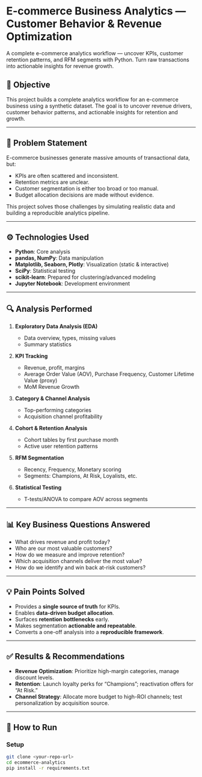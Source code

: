 # E-commerce Business Analytics — Customer Behavior & Revenue Optimization
A complete e-commerce analytics workflow — uncover KPIs, customer retention patterns, and RFM segments with Python. Turn raw transactions into actionable insights for revenue growth.

## 📌 Objective
This project builds a complete analytics workflow for an e-commerce business using a synthetic dataset. The goal is to uncover revenue drivers, customer behavior patterns, and actionable insights for retention and growth.

---

## 📝 Problem Statement
E-commerce businesses generate massive amounts of transactional data, but:
- KPIs are often scattered and inconsistent.
- Retention metrics are unclear.
- Customer segmentation is either too broad or too manual.
- Budget allocation decisions are made without evidence.

This project solves those challenges by simulating realistic data and building a reproducible analytics pipeline.

---

## ⚙️ Technologies Used
- **Python**: Core analysis
- **pandas, NumPy**: Data manipulation
- **Matplotlib, Seaborn, Plotly**: Visualization (static & interactive)
- **SciPy**: Statistical testing
- **scikit-learn**: Prepared for clustering/advanced modeling
- **Jupyter Notebook**: Development environment

---

## 🔍 Analysis Performed
1. **Exploratory Data Analysis (EDA)**
   - Data overview, types, missing values
   - Summary statistics

2. **KPI Tracking**
   - Revenue, profit, margins
   - Average Order Value (AOV), Purchase Frequency, Customer Lifetime Value (proxy)
   - MoM Revenue Growth

3. **Category & Channel Analysis**
   - Top-performing categories
   - Acquisition channel profitability

4. **Cohort & Retention Analysis**
   - Cohort tables by first purchase month
   - Active user retention patterns

5. **RFM Segmentation**
   - Recency, Frequency, Monetary scoring
   - Segments: Champions, At Risk, Loyalists, etc.

6. **Statistical Testing**
   - T-tests/ANOVA to compare AOV across segments

---

## 📊 Key Business Questions Answered
- What drives revenue and profit today?
- Who are our most valuable customers?
- How do we measure and improve retention?
- Which acquisition channels deliver the most value?
- How do we identify and win back at-risk customers?

---

## 💡 Pain Points Solved
- Provides a **single source of truth** for KPIs.
- Enables **data-driven budget allocation**.
- Surfaces **retention bottlenecks** early.
- Makes segmentation **actionable and repeatable**.
- Converts a one-off analysis into a **reproducible framework**.

---

## ✅ Results & Recommendations
- **Revenue Optimization**: Prioritize high-margin categories, manage discount levels.
- **Retention**: Launch loyalty perks for “Champions”; reactivation offers for “At Risk.”
- **Channel Strategy**: Allocate more budget to high-ROI channels; test personalization by acquisition source.

---

## 🚀 How to Run
### Setup
```bash
git clone <your-repo-url>
cd ecommerce-analytics
pip install -r requirements.txt
